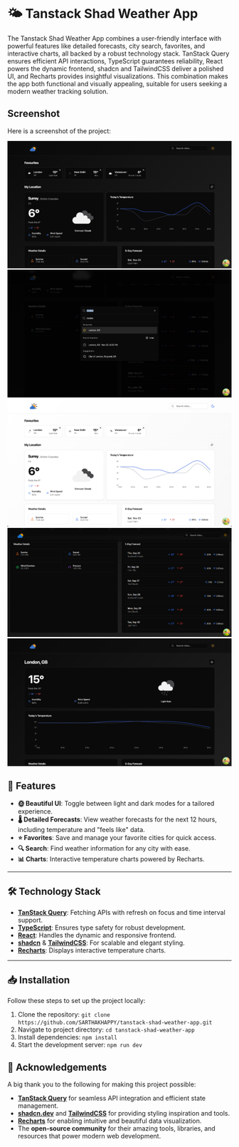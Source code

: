 # 🌤️ Tanstack Shad Weather App

The Tanstack Shad Weather App combines a user-friendly interface with powerful features like detailed forecasts, city search, favorites, and interactive charts, all backed by a robust technology stack. TanStack Query ensures efficient API interactions, TypeScript guarantees reliability, React powers the dynamic frontend, shadcn and TailwindCSS deliver a polished UI, and Recharts provides insightful visualizations. This combination makes the app both functional and visually appealing, suitable for users seeking a modern weather tracking solution.

## Screenshot

Here is a screenshot of the project:

![Screenshot](assets/screenshot1.png)
![Screenshot](assets/screenshot2.png)
![Screenshot](assets/screenshot3.png)
![Screenshot](assets/screenshot4.png)
![Screenshot](assets/screenshot5.png)

## 🚀 Features

- **🌞 Beautiful UI**: Toggle between light and dark modes for a tailored experience.
- **🌡️ Detailed Forecasts**: View weather forecasts for the next 12 hours, including temperature and "feels like" data.
- **⭐ Favorites**: Save and manage your favorite cities for quick access.
- **🔍 Search**: Find weather information for any city with ease.
- **📊 Charts**: Interactive temperature charts powered by Recharts.

---

## 🛠️ Technology Stack

- **[TanStack Query](https://tanstack.com/query/latest)**: Fetching APIs with refresh on focus and time interval support.
- **[TypeScript](https://www.typescriptlang.org/)**: Ensures type safety for robust development.
- **[React](https://reactjs.org/)**: Handles the dynamic and responsive frontend.
- **[shadcn](https://shadcn.dev/)** & **[TailwindCSS](https://tailwindcss.com/)**: For scalable and elegant styling.
- **[Recharts](https://recharts.org/)**: Displays interactive temperature charts.

---

## 📥 Installation

Follow these steps to set up the project locally:

1. Clone the repository:
   `git clone https://github.com/SARTHAKHAPPY/tanstack-shad-weather-app.git`
2. Navigate to project directory:
   `cd tanstack-shad-weather-app`
3. Install dependencies:
   `npm install`
4. Start the development server:
   `npm run dev`

## 🙏 Acknowledgements

A big thank you to the following for making this project possible:

- **[TanStack Query](https://tanstack.com/query)** for seamless API integration and efficient state management.
- **[shadcn.dev](https://shadcn.dev)** and **[TailwindCSS](https://tailwindcss.com)** for providing styling inspiration and tools.
- **[Recharts](https://recharts.org/)** for enabling intuitive and beautiful data visualization.
- The **open-source community** for their amazing tools, libraries, and resources that power modern web development.


#

